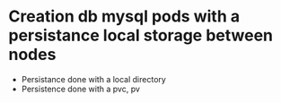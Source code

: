 # Creation db mysql pods with a persistance local storage between nodes 
- Persistance done with a local directory
- Persistence done with a pvc, pv